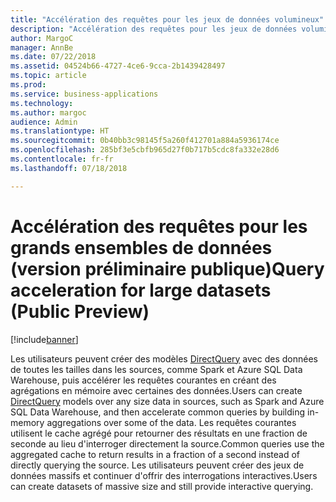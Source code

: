 ```yaml
---
title: "Accélération des requêtes pour les jeux de données volumineux"
description: "Accélération des requêtes pour les jeux de données volumineux"
author: MargoC
manager: AnnBe
ms.date: 07/22/2018
ms.assetid: 04524b66-4727-4ce6-9cca-2b1439428497
ms.topic: article
ms.prod: 
ms.service: business-applications
ms.technology: 
ms.author: margoc
audience: Admin
ms.translationtype: HT
ms.sourcegitcommit: 0b40bb3c98145f5a260f412701a884a5936174ce
ms.openlocfilehash: 285bf3e5cbfb965d27f0b717b5cdc8fa332e28d6
ms.contentlocale: fr-fr
ms.lasthandoff: 07/18/2018

---
```


#  <a name="query-acceleration-for-large-datasets-public-preview"></a><span data-ttu-id="1f0e2-103">Accélération des requêtes pour les grands ensembles de données (version préliminaire publique)</span><span class="sxs-lookup"><span data-stu-id="1f0e2-103">Query acceleration for large datasets (Public Preview)</span></span>

[!include[banner](../../../includes/banner.md)]

<span data-ttu-id="1f0e2-104">Les utilisateurs peuvent créer des modèles [DirectQuery](https://docs.microsoft.com/power-bi/desktop-directquery-about) avec des données de toutes les tailles dans les sources, comme Spark et Azure SQL Data Warehouse, puis accélérer les requêtes courantes en créant des agrégations en mémoire avec certaines des données.</span><span class="sxs-lookup"><span data-stu-id="1f0e2-104">Users can create [DirectQuery](https://docs.microsoft.com/power-bi/desktop-directquery-about) models over any size data in sources, such as Spark and Azure SQL Data Warehouse, and then accelerate common queries by building in-memory aggregations over some of the data.</span></span> <span data-ttu-id="1f0e2-105">Les requêtes courantes utilisent le cache agrégé pour retourner des résultats en une fraction de seconde au lieu d'interroger directement la source.</span><span class="sxs-lookup"><span data-stu-id="1f0e2-105">Common queries use the aggregated cache to return results in a fraction of a second instead of directly querying the source.</span></span> <span data-ttu-id="1f0e2-106">Les utilisateurs peuvent créer des jeux de données massifs et continuer d'offrir des interrogations interactives.</span><span class="sxs-lookup"><span data-stu-id="1f0e2-106">Users can create datasets of massive size and still provide interactive querying.</span></span>


